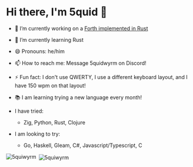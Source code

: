 # Hi there, I'm 5quid 👋
- 🔭 I’m currently working on a [Forth implemented in Rust](https://github.com/5quiwyrm/forest)
- 🌱 I’m currently learning Rust
- 😄 Pronouns: he/him
- 📫 How to reach me: Message 5quidwyrm on Discord!
- ⚡ Fun fact: I don't use QWERTY, I use a different keyboard layout, and I have 150 wpm on that layout!

- 📚 I am learning trying a new language every month!
- I have tried:
  - Zig, Python, Rust, Clojure
- I am looking to try:
  - Go, Haskell, Gleam, C#, Javascript/Typescript, C

<p><img align="left" src="https://github-readme-stats.vercel.app/api/top-langs?username=5quiwyrm&show_icons=true&locale=en&layout=compact" alt="5quiwyrm" /></p>
<p>&nbsp;<img align="center" src="https://github-readme-stats.vercel.app/api?username=5quiwyrm&show_icons=true&locale=en" alt="5quiwyrm" /></p>

<!--
**5quiwyrm/5quiwyrm** is a ✨ _special_ ✨ repository because its `README.md` (this file) appears on your GitHub profile.

Here are some ideas to get you started:

- 👯 I’m looking to collaborate on ...
- 🤔 I’m looking for help with ...
- 💬 Ask me about ...
-->
